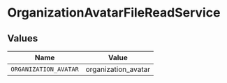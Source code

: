 # OrganizationAvatarFileReadService


## Values

| Name                  | Value                 |
| --------------------- | --------------------- |
| `ORGANIZATION_AVATAR` | organization_avatar   |